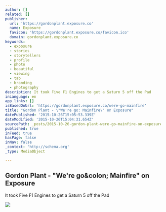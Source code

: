```yaml
---
author: []
related: []
publisher:
  url: 'https://gordonplant.exposure.co'
  name: Exposure
  favicon: 'https://gordonplant.exposure.co/favicon.ico'
  domain: gordonplant.exposure.co
keywords:
  - exposure
  - stories
  - storytellers
  - profile
  - photo
  - beautiful
  - viewing
  - tab
  - branding
  - photography
description: It took Five F1 Engines to get a Saturn 5 off the Pad
inLanguage: en
app_links: []
isBasedOnUrl: 'https://gordonplant.exposure.co/were-go-mainfire'
title: "Gordon Plant - \"We're go: Mainfire\" on Exposure"
datePublished: '2015-10-26T15:05:53.339Z'
dateModified: '2015-10-26T15:04:31.654Z'
sourcePath: _posts/2015-10-26-gordon-plant-were-go-mainfire-on-exposure.md
published: true
inFeed: true
hasPage: false
inNav: false
_context: 'http://schema.org'
_type: MediaObject

---
```

<article style=""><h1>Gordon Plant - "We're go&amp;colon; Mainfire" on Exposure</h1><p>It took Five F1 Engines to get a Saturn 5 off the Pad</p><img src="https://exposure.imgix.net/production/posts/48748/cover-photo/cover-1404074156.jpg?fit=crop&amp;w=500&amp;h=500&amp;q=60&amp;fm=pjpg&amp;auto=format" /></article>